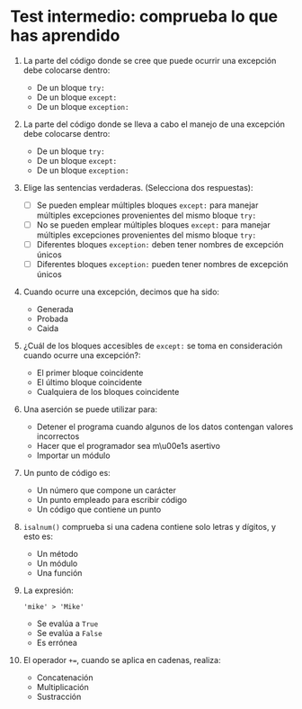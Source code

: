 # Test intermedio: comprueba lo que has aprendido

1. La parte del código donde se cree que puede ocurrir una excepción debe colocarse dentro:
  
    * De un bloque `try:`
    * De un bloque `except:`
    * De un bloque `exception:`

2. La parte del código donde se lleva a cabo el manejo de una excepción debe colocarse dentro:

    * De un bloque `try:`
    * De un bloque `except:`
    * De un bloque `exception:`

3. Elige las sentencias verdaderas. (Selecciona dos respuestas):

    * [ ] Se pueden emplear múltiples bloques `except:` para manejar múltiples excepciones provenientes del mismo bloque `try:`
    * [ ] No se pueden emplear múltiples bloques `except:` para manejar múltiples excepciones provenientes del mismo bloque `try:`
    * [ ] Diferentes bloques `exception:` deben tener nombres de excepción únicos
    * [ ] Diferentes bloques `exception:` pueden tener nombres de excepción únicos

4. Cuando ocurre una excepción, decimos que ha sido:

    * Generada
    * Probada
    * Caida

5. ¿Cuál de los bloques accesibles de `except:` se toma en consideración cuando ocurre una excepción?:

    * El primer bloque coincidente
    * El último bloque coincidente
    * Cualquiera de los bloques coincidente

6. Una aserción se puede utilizar para:

    * Detener el programa cuando algunos de los datos contengan valores incorrectos
    * Hacer que el programador sea m\u00e1s asertivo
    * Importar un módulo

7. Un punto de código es:

    * Un número que compone un carácter
    * Un punto empleado para escribir código
    * Un código que contiene un punto

8. `isalnum()` comprueba si una cadena contiene solo letras y dígitos, y esto es:

    * Un método
    * Un módulo
    * Una función

9. La expresión:
    ```
    'mike' > 'Mike'
    ```

    * Se evalúa a `True`
    * Se evalúa a `False`
    * Es errónea

10. El operador `+=`, cuando se aplica en cadenas, realiza:

    * Concatenación
    * Multiplicación
    * Sustracción
